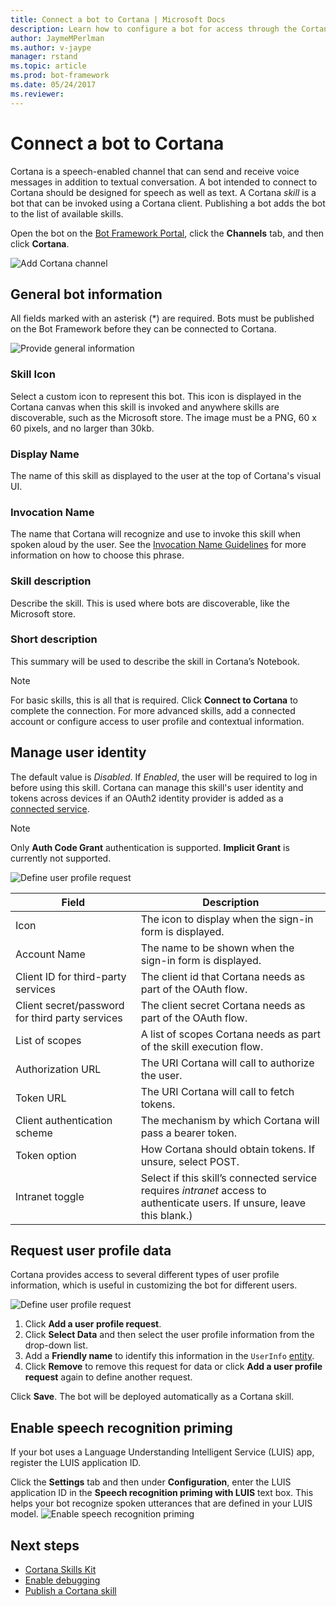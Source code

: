 ```yaml
---
title: Connect a bot to Cortana | Microsoft Docs
description: Learn how to configure a bot for access through the Cortana interface.
author: JaymeMPerlman
ms.author: v-jaype
manager: rstand
ms.topic: article
ms.prod: bot-framework
ms.date: 05/24/2017
ms.reviewer:
---
```

# Connect a bot to Cortana

Cortana is a speech-enabled channel that can send and receive voice messages in addition to textual conversation. A bot intended to connect to Cortana should be designed for speech as well as text. A Cortana *skill* is a bot that can be invoked using a Cortana client. Publishing a bot adds the bot to the list of available skills. 

Open the bot on the [Bot Framework Portal](https://dev.botframework.com/), click the **Channels** tab, and then click **Cortana**.

![Add Cortana channel](~/media/channels/cortana-addchannel.png)

## General bot information
All fields marked with an asterisk (*) are required. Bots must be published on the Bot Framework before they can be connected to Cortana.

![Provide general information](~/media/channels/cortana_generalInfo.png)

### Skill Icon 
Select a custom icon to represent this bot.
This icon is displayed in the Cortana canvas when this skill is invoked and anywhere skills are discoverable, such as the Microsoft store. The image must be a PNG, 60 x 60 pixels, and no larger than 30kb.

### Display Name
The name of this skill as displayed to the user at the top of Cortana's visual UI.

### Invocation Name 
The name that Cortana will recognize and use to invoke this skill when spoken aloud by the user.
See the [Invocation Name Guidelines][invocation] for more information on how to choose this phrase.

### Skill description 
Describe the skill. This is used where bots are discoverable, like the Microsoft store.

### Short description 
This summary will be used to describe the skill in Cortana’s Notebook.

> [!NOTE]
> For basic skills, this is all that is required. Click **Connect to Cortana** to complete the connection.
> For more advanced skills, add a connected account or configure access to user profile and contextual information.

## Manage user identity 
The default value is *Disabled*. If *Enabled*, the user will be required to log in before using this skill.
Cortana can manage this skill's user identity and tokens across devices if an OAuth2 identity provider is added as a [connected service][connected].

> [!NOTE]
> Only **Auth Code Grant** authentication is supported. **Implicit Grant** is currently not supported. 

![Define user profile request](~/media/channels/cortana-connectedAccount.png)

|Field|Description|
|-----|-----|
| Icon | The icon to display when the sign-in form is displayed. |
| Account Name | The name to be shown when the sign-in form is displayed. |
| Client ID for third-party services | The client id that Cortana needs as part of the OAuth flow. |
| Client secret/password for third party services | The client secret Cortana needs as part of the OAuth flow. |
| List of scopes | A list of scopes Cortana needs as part of the skill execution flow. |
| Authorization URL | The URI Cortana will call to authorize the user. |
| Token URL | The URI Cortana will call to fetch tokens. |
| Client authentication scheme | The mechanism by which Cortana will pass a bearer token. |
| Token option | How Cortana should obtain tokens. If unsure, select POST. |
| Intranet toggle | Select if this skill’s connected service requires *intranet* access to authenticate users. If unsure, leave this blank.)

## Request user profile data
Cortana provides access to several different types of user profile information, which is useful in customizing the bot for different users. 

![Define user profile request](~/media/channels/cortana-AddUserProfile.png)

1. Click **Add a user profile request**.
2. Click **Select Data** and then select the user profile information from the drop-down list. 
3. Add a **Friendly name** to identify this information in the `UserInfo` [entity][CortanaEntity].
4. Click **Remove** to remove this request for data or click **Add a user profile request** again to define another request.

Click **Save**. The bot will be deployed automatically as a Cortana skill.

## Enable speech recognition priming
If your bot uses a Language Understanding Intelligent Service (LUIS) app, register the LUIS application ID. 

Click the **Settings** tab and then under **Configuration**, enter the LUIS application ID in the **Speech recognition priming with LUIS** text box. This helps your bot recognize spoken utterances that are defined in your LUIS model.
![Enable speech recognition priming](~/media/channels/cortana-speech-luis-priming.png)

## Next steps
* [Cortana Skills Kit](https://aka.ms/CortanaSkillsDocs)
* [Enable debugging](https://aka.ms/cortana-enable-debug)
* [Publish a Cortana skill][publish]

[invocation]: https://aka.ms/cortana-invocation-guidelines
[publish]: https://aka.ms/cortana-publish
[connected]: https://aka.ms/CortanaSkillsBotConnectedAccount
[CortanaEntity]: https://aka.ms/lgvcto